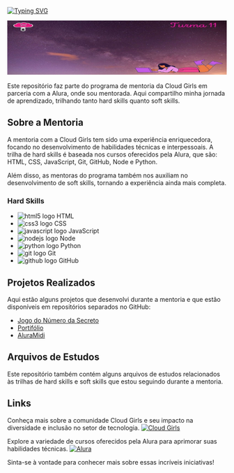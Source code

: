 [![Typing SVG](https://readme-typing-svg.herokuapp.com?lines=Mentoria+Cloud+Girls&center=true&width=460&height=80&size=38&color=%23DB4277)](https://git.io/typing-svg)



![Capa Mentee](https://github.com/deboranortes/Mentoria-Cloud-Girls/blob/main/capa.jpg)


Este repositório faz parte do programa de mentoria da Cloud Girls em parceria com a Alura, onde sou mentorada. Aqui compartilho minha jornada de aprendizado, trilhando tanto hard skills quanto soft skills.

## Sobre a Mentoria

A mentoria com a Cloud Girls tem sido uma experiência enriquecedora, focando no desenvolvimento de habilidades técnicas e interpessoais. A trilha de hard skills é baseada nos cursos oferecidos pela Alura, que são: HTML, CSS, JavaScript, Git, GitHub, Node e Python.

Além disso, as mentoras do programa também nos auxiliam no desenvolvimento de soft skills, tornando a experiência ainda mais completa.


### Hard Skills

- <img src="https://cdn.jsdelivr.net/gh/devicons/devicon/icons/html5/html5-original.svg" height="25" alt="html5 logo"  /> HTML
- <img src="https://cdn.jsdelivr.net/gh/devicons/devicon/icons/css3/css3-original.svg" height="25" alt="css3 logo"  /> CSS
- <img src="https://cdn.jsdelivr.net/gh/devicons/devicon/icons/javascript/javascript-plain.svg" height="25" alt="javascript logo"  /> JavaScript
- <img src="https://w1.pngwing.com/pngs/885/534/png-transparent-green-grass-nodejs-javascript-react-mean-angularjs-logo-symbol-thumbnail.png" height="25" alt="nodejs logo"  /> Node
- <img src="https://cdn.jsdelivr.net/gh/devicons/devicon/icons/python/python-original.svg" height="25" alt="python logo"  /> Python
- <img src="https://cdn.jsdelivr.net/gh/devicons/devicon/icons/git/git-original.svg" height="25" alt="git logo"  /> Git
- <img src="https://seeklogo.com/images/G/github-colored-logo-FDDF6EB1F0-seeklogo.com.png" height="25" alt="github logo"  /> GitHub


## Projetos Realizados

Aqui estão alguns projetos que desenvolvi durante a mentoria e que estão disponíveis em repositórios separados no GitHub:

- [Jogo do Número da Secreto](https://github.com/deboranortes/Jogo-do-numero-secreto)
- [Portifólio](https://github.com/deboranortes/portifolio)
- [AluraMidi](https://github.com/deboranortes/aluramidi)


## Arquivos de Estudos

Este repositório também contém alguns arquivos de estudos relacionados às trilhas de hard skills e soft skills que estou seguindo durante a mentoria.


## Links

Conheça mais sobre a comunidade Cloud Girls e seu impacto na diversidade e inclusão no setor de tecnologia. [![Cloud Girls](https://img.shields.io/badge/Cloud%20Girls-Visit%20Website-e83e8c)](https://cloudgirls.com.br/)

Explore a variedade de cursos oferecidos pela Alura para aprimorar suas habilidades técnicas. [![Alura](https://img.shields.io/badge/Alura-Visit%20Website-1110b7)](https://www.alura.com.br/)


Sinta-se à vontade para conhecer mais sobre essas incríveis iniciativas!



